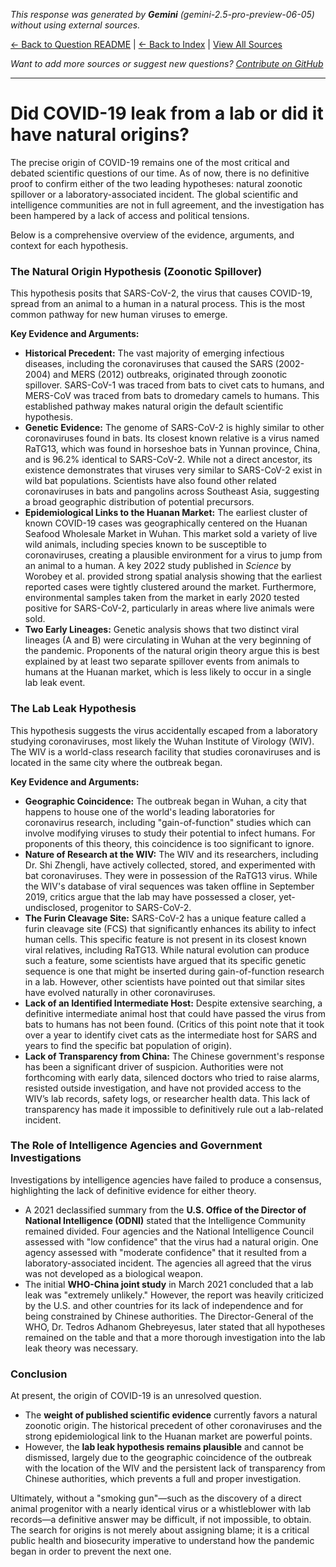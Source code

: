 <!-- 
Generated by: gemini
Model: gemini-2.5-pro-preview-06-05
Prompt type: default
Generated at: 2025-06-23T17:22:03.361708
-->

*This response was generated by **Gemini** (gemini-2.5-pro-preview-06-05) without using external sources.*

[← Back to Question README](README.md) | [← Back to Index](../README.md) | [View All Sources](../allsources.md)

*Want to add more sources or suggest new questions? [Contribute on GitHub](https://github.com/justinwest/SuggestedSources)*

---

# Did COVID-19 leak from a lab or did it have natural origins?

The precise origin of COVID-19 remains one of the most critical and debated scientific questions of our time. As of now, there is no definitive proof to confirm either of the two leading hypotheses: natural zoonotic spillover or a laboratory-associated incident. The global scientific and intelligence communities are not in full agreement, and the investigation has been hampered by a lack of access and political tensions.

Below is a comprehensive overview of the evidence, arguments, and context for each hypothesis.

### The Natural Origin Hypothesis (Zoonotic Spillover)

This hypothesis posits that SARS-CoV-2, the virus that causes COVID-19, spread from an animal to a human in a natural process. This is the most common pathway for new human viruses to emerge.

**Key Evidence and Arguments:**

*   **Historical Precedent:** The vast majority of emerging infectious diseases, including the coronaviruses that caused the SARS (2002-2004) and MERS (2012) outbreaks, originated through zoonotic spillover. SARS-CoV-1 was traced from bats to civet cats to humans, and MERS-CoV was traced from bats to dromedary camels to humans. This established pathway makes natural origin the default scientific hypothesis.
*   **Genetic Evidence:** The genome of SARS-CoV-2 is highly similar to other coronaviruses found in bats. Its closest known relative is a virus named RaTG13, which was found in horseshoe bats in Yunnan province, China, and is 96.2% identical to SARS-CoV-2. While not a direct ancestor, its existence demonstrates that viruses very similar to SARS-CoV-2 exist in wild bat populations. Scientists have also found other related coronaviruses in bats and pangolins across Southeast Asia, suggesting a broad geographic distribution of potential precursors.
*   **Epidemiological Links to the Huanan Market:** The earliest cluster of known COVID-19 cases was geographically centered on the Huanan Seafood Wholesale Market in Wuhan. This market sold a variety of live wild animals, including species known to be susceptible to coronaviruses, creating a plausible environment for a virus to jump from an animal to a human. A key 2022 study published in *Science* by Worobey et al. provided strong spatial analysis showing that the earliest reported cases were tightly clustered around the market. Furthermore, environmental samples taken from the market in early 2020 tested positive for SARS-CoV-2, particularly in areas where live animals were sold.
*   **Two Early Lineages:** Genetic analysis shows that two distinct viral lineages (A and B) were circulating in Wuhan at the very beginning of the pandemic. Proponents of the natural origin theory argue this is best explained by at least two separate spillover events from animals to humans at the Huanan market, which is less likely to occur in a single lab leak event.

### The Lab Leak Hypothesis

This hypothesis suggests the virus accidentally escaped from a laboratory studying coronaviruses, most likely the Wuhan Institute of Virology (WIV). The WIV is a world-class research facility that studies coronaviruses and is located in the same city where the outbreak began.

**Key Evidence and Arguments:**

*   **Geographic Coincidence:** The outbreak began in Wuhan, a city that happens to house one of the world's leading laboratories for coronavirus research, including "gain-of-function" studies which can involve modifying viruses to study their potential to infect humans. For proponents of this theory, this coincidence is too significant to ignore.
*   **Nature of Research at the WIV:** The WIV and its researchers, including Dr. Shi Zhengli, have actively collected, stored, and experimented with bat coronaviruses. They were in possession of the RaTG13 virus. While the WIV's database of viral sequences was taken offline in September 2019, critics argue that the lab may have possessed a closer, yet-undisclosed, progenitor to SARS-CoV-2.
*   **The Furin Cleavage Site:** SARS-CoV-2 has a unique feature called a furin cleavage site (FCS) that significantly enhances its ability to infect human cells. This specific feature is not present in its closest known viral relatives, including RaTG13. While natural evolution can produce such a feature, some scientists have argued that its specific genetic sequence is one that might be inserted during gain-of-function research in a lab. However, other scientists have pointed out that similar sites have evolved naturally in other coronaviruses.
*   **Lack of an Identified Intermediate Host:** Despite extensive searching, a definitive intermediate animal host that could have passed the virus from bats to humans has not been found. (Critics of this point note that it took over a year to identify civet cats as the intermediate host for SARS and years to find the specific bat population of origin).
*   **Lack of Transparency from China:** The Chinese government's response has been a significant driver of suspicion. Authorities were not forthcoming with early data, silenced doctors who tried to raise alarms, resisted outside investigation, and have not provided access to the WIV’s lab records, safety logs, or researcher health data. This lack of transparency has made it impossible to definitively rule out a lab-related incident.

### The Role of Intelligence Agencies and Government Investigations

Investigations by intelligence agencies have failed to produce a consensus, highlighting the lack of definitive evidence for either theory.

*   A 2021 declassified summary from the **U.S. Office of the Director of National Intelligence (ODNI)** stated that the Intelligence Community remained divided. Four agencies and the National Intelligence Council assessed with "low confidence" that the virus had a natural origin. One agency assessed with "moderate confidence" that it resulted from a laboratory-associated incident. The agencies all agreed that the virus was not developed as a biological weapon.
*   The initial **WHO-China joint study** in March 2021 concluded that a lab leak was "extremely unlikely." However, the report was heavily criticized by the U.S. and other countries for its lack of independence and for being constrained by Chinese authorities. The Director-General of the WHO, Dr. Tedros Adhanom Ghebreyesus, later stated that all hypotheses remained on the table and that a more thorough investigation into the lab leak theory was necessary.

### Conclusion

At present, the origin of COVID-19 is an unresolved question.

*   The **weight of published scientific evidence** currently favors a natural zoonotic origin. The historical precedent of other coronaviruses and the strong epidemiological link to the Huanan market are powerful points.
*   However, the **lab leak hypothesis remains plausible** and cannot be dismissed, largely due to the geographic coincidence of the outbreak with the location of the WIV and the persistent lack of transparency from Chinese authorities, which prevents a full and proper investigation.

Ultimately, without a "smoking gun"—such as the discovery of a direct animal progenitor with a nearly identical virus or a whistleblower with lab records—a definitive answer may be difficult, if not impossible, to obtain. The search for origins is not merely about assigning blame; it is a critical public health and biosecurity imperative to understand how the pandemic began in order to prevent the next one.